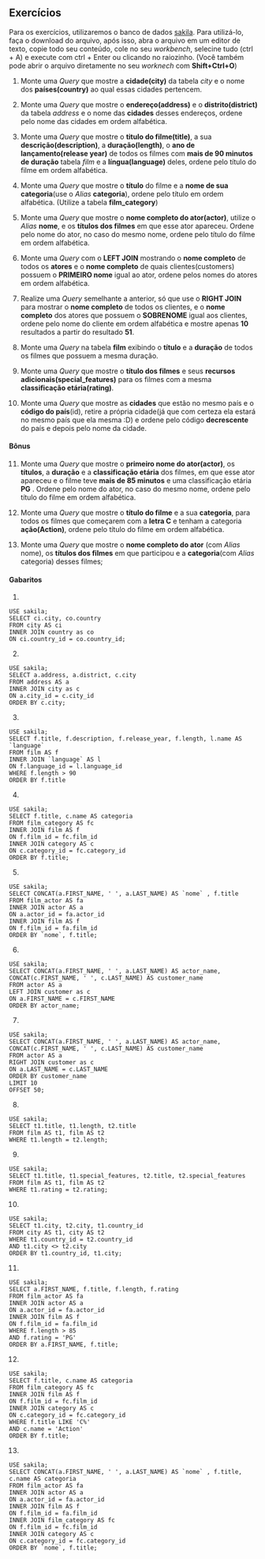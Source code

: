 ## Exercícios

Para os exercícios, utilizaremos o banco de dados [sakila](https://s3.us-east-2.amazonaws.com/assets.app.betrybe.com/back-end/sakila-1ae15ae82697888c35bf1f1c8acbf755.sql). Para utilizá-lo, faça o download do arquivo, após isso, abra o arquivo em um editor de texto, copie todo seu conteúdo, cole no seu *workbench*, selecine tudo (ctrl + A) e execute com ctrl + Enter ou clicando no raiozinho. (Você também pode abrir o arquivo diretamente no seu *worknech* com **Shift+Ctrl+O**)

1. Monte uma *Query* que mostre a **cidade(city)** da tabela *city* e o nome dos **países(country)** ao qual essas cidades pertencem.

2. Monte uma *Query* que mostre o **endereço(address)** e o **distrito(district)** da tabela *address* e o nome das **cidades** desses endereços, ordene pelo nome das cidades em ordem alfabética.

3. Monte uma *Query* que mostre o **titulo do filme(title)**, a sua **descrição(description)**, a **duração(length)**, o **ano de lançamento(release year)** de todos os filmes com **mais de 90 minutos de duração**  tabela *film* e a **língua(language)** deles, ordene pelo título do filme em ordem alfabética.

4. Monte uma *Query* que mostre o **título** do filme e a **nome de sua categoria**(use o *Alias* **categoria**), ordene pelo título em ordem alfabética. (Utilize a tabela **film_category**)

5. Monte uma *Query* que mostre o **nome completo do ator(actor)**, utilize o *Alias* **nome**, e os **títulos dos filmes** em que esse ator apareceu. Ordene pelo nome do ator, no caso do mesmo nome, ordene pelo título do filme em ordem alfabética.

6. Monte uma *Query* com o **LEFT JOIN** mostrando o **nome completo** de todos os **atores** e o **nome completo** de quais clientes(customers) possuem o **PRIMEIRO nome** igual ao ator, ordene pelos nomes do atores em ordem alfabética.

7. Realize uma *Query* semelhante a anterior, só que use o **RIGHT JOIN** para mostrar o **nome completo** de todos os clientes, e o **nome completo** dos atores que possuem o **SOBRENOME** igual aos clientes, ordene pelo nome do cliente em ordem alfabética e mostre apenas **10** resultados a partir do resultado **51**.

8. Monte uma *Query* na tabela **film** exibindo o **título** e a **duração** de todos os filmes que possuem a mesma duração.

9. Monte uma *Query* que mostre o **título dos filmes** e seus **recursos adicionais(special_features)** para os filmes com a mesma **classificação etária(rating)**.

10. Monte uma *Query* que mostre as **cidades** que estão no mesmo país e o **código do país**(id), retire a própria cidade(já que com certeza ela estará no mesmo país que ela mesma :D) e ordene pelo código **decrescente** do país e depois pelo nome da cidade.

#### Bônus

11. Monte uma *Query* que mostre o **primeiro nome do ator(actor)**, os **títulos**, a **duração** e a **classificação etária** dos filmes, em que esse ator apareceu e o filme teve **mais de 85 minutos** e uma classificação etária **PG** . Ordene pelo nome do ator, no caso do mesmo nome, ordene pelo título do filme em ordem alfabética.

12. Monte uma *Query* que mostre o **título do filme** e a sua **categoria**, para todos os filmes que começarem com a **letra C** e tenham a categoria **ação(Action)**, ordene pelo título do filme em ordem alfabética.

13. Monte uma *Query* que mostre o **nome completo do ator** (com *Alias* nome), os **títulos dos filmes** em que participou e a **categoria**(com *Alias* categoria) desses filmes;

#### Gabaritos

1. 
```
USE sakila;
SELECT ci.city, co.country
FROM city AS ci
INNER JOIN country as co
ON ci.country_id = co.country_id;
```

2. 
```
USE sakila;
SELECT a.address, a.district, c.city
FROM address AS a
INNER JOIN city as c
ON a.city_id = c.city_id
ORDER BY c.city;
```
3. 
```
USE sakila;
SELECT f.title, f.description, f.release_year, f.length, l.name AS `language`
FROM film AS f
INNER JOIN `language` AS l
ON f.language_id = l.language_id
WHERE f.length > 90
ORDER BY f.title
```

4.
```
USE sakila;
SELECT f.title, c.name AS categoria
FROM film_category AS fc
INNER JOIN film AS f
ON f.film_id = fc.film_id
INNER JOIN category AS c
ON c.category_id = fc.category_id
ORDER BY f.title;
```

5. 
```
USE sakila;
SELECT CONCAT(a.FIRST_NAME, ' ', a.LAST_NAME) AS `nome` , f.title
FROM film_actor AS fa
INNER JOIN actor AS a
ON a.actor_id = fa.actor_id
INNER JOIN film AS f
ON f.film_id = fa.film_id
ORDER BY `nome`, f.title;
```

6.
```
USE sakila;
SELECT CONCAT(a.FIRST_NAME, ' ', a.LAST_NAME) AS actor_name, CONCAT(c.FIRST_NAME, ' ', c.LAST_NAME) AS customer_name
FROM actor AS a
LEFT JOIN customer as c
ON a.FIRST_NAME = c.FIRST_NAME
ORDER BY actor_name;
```

7.
```
USE sakila;
SELECT CONCAT(a.FIRST_NAME, ' ', a.LAST_NAME) AS actor_name, CONCAT(c.FIRST_NAME, ' ', c.LAST_NAME) AS customer_name
FROM actor AS a
RIGHT JOIN customer as c
ON a.LAST_NAME = c.LAST_NAME
ORDER BY customer_name
LIMIT 10
OFFSET 50;
```

8.
```
USE sakila;
SELECT t1.title, t1.length, t2.title
FROM film AS t1, film AS t2
WHERE t1.length = t2.length;
```

9.
```
USE sakila;
SELECT t1.title, t1.special_features, t2.title, t2.special_features
FROM film AS t1, film AS t2
WHERE t1.rating = t2.rating;
```

10.
```
USE sakila;
SELECT t1.city, t2.city, t1.country_id
FROM city AS t1, city AS t2
WHERE t1.country_id = t2.country_id
AND t1.city <> t2.city
ORDER BY t1.country_id, t1.city;
```

11. 
```
USE sakila;
SELECT a.FIRST_NAME, f.title, f.length, f.rating
FROM film_actor AS fa
INNER JOIN actor AS a
ON a.actor_id = fa.actor_id
INNER JOIN film AS f
ON f.film_id = fa.film_id
WHERE f.length > 85
AND f.rating = 'PG'
ORDER BY a.FIRST_NAME, f.title;
```

12.
```
USE sakila;
SELECT f.title, c.name AS categoria
FROM film_category AS fc
INNER JOIN film AS f
ON f.film_id = fc.film_id
INNER JOIN category AS c
ON c.category_id = fc.category_id
WHERE f.title LIKE 'C%'
AND c.name = 'Action'
ORDER BY f.title;
```

13.
```
USE sakila;
SELECT CONCAT(a.FIRST_NAME, ' ', a.LAST_NAME) AS `nome` , f.title, c.name AS categoria
FROM film_actor AS fa
INNER JOIN actor AS a
ON a.actor_id = fa.actor_id
INNER JOIN film AS f
ON f.film_id = fa.film_id
INNER JOIN film_category AS fc
ON f.film_id = fc.film_id
INNER JOIN category AS c
ON c.category_id = fc.category_id
ORDER BY `nome`, f.title;
```